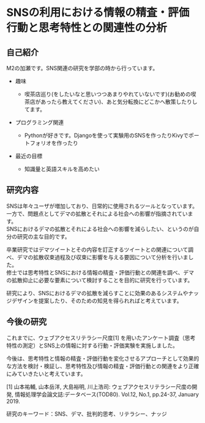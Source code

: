 # SNSの利用における情報の精査・評価行動と思考特性との関連性の分析

## 自己紹介
M2の加瀬です。SNS関連の研究を学部の時から行っています。

- 趣味
  - 喫茶店巡り(をしたいなと思いつつあまりやれていないです)(お勧めの喫茶店があったら教えてください)、あと気分転換にどこかへ散策したりしてます。

- プログラミング関連
  - Pythonが好きです。Djangoを使って実験用のSNSを作ったりKivyでポートフォリオを作ったり

- 最近の目標
  - 知識量と英語スキルを高めたい


## 研究内容
SNSは年々ユーザが増加しており、日常的に使用されるツールとなっています。一方で、問題点としてデマの拡散とそれによる社会への影響が指摘されています。<br>
SNSにおけるデマの拡散とそれによる社会への影響を減らしたい、というのが自分の研究の主な目的です。

卒業研究ではデマツイートとその内容を訂正するツイートとの関連について調べ、デマの拡散収束過程及び収束に影響を与える要因について分析を行いました。<br>
修士では思考特性とSNSにおける情報の精査・評価行動との関連を調べ、デマの拡散抑止に必要な要素について検討することを目的に研究を行っています。<br>

研究により、SNSにおけるデマの拡散を減らすことに効果のあるシステムやナッジデザインを提案したり、そのための知見を得られればと考えています。


## 今後の研究
これまでに、ウェブアクセスリテラシー尺度\[1] を用いたアンケート調査（思考特性の測定）とSNS上の情報に対する行動・評価実験を実施しました。

今後は、思考特性と情報の精査・評価行動を変化させるアプローチとして効果的な方法を検討・検証し、思考特性及び情報の精査・評価行動との関連をより正確にみていきたいと考えています。

\[1] 山本祐輔, 山本岳洋, 大島裕明, 川上浩司: ウェブアクセスリテラシー尺度の開発, 情報処理学会論文誌:データベース(TOD80). Vol.12, No.1, pp.24-37, January 2019.<br>


研究のキーワード：SNS、デマ、批判的思考、リテラシー、ナッジ
